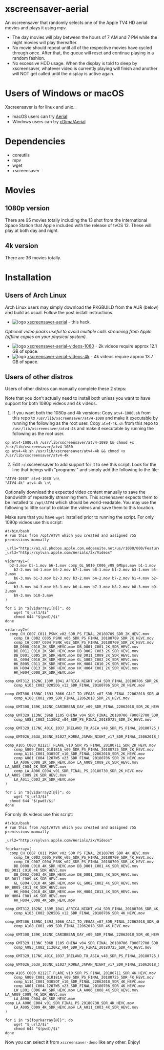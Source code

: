 # xscreensaver-aerial
An xscreensaver that randomly selects one of the Apple TV4 HD aerial movies and plays it using mpv.
* The day movies will play between the hours of 7 AM and 7 PM while the night movies will play thereafter.
* No movie should repeat until all of the respective movies have cycled through once. After that, the queue will reset and continue playing in a random fashion.
* No excessive HDD usage. When the display is told to sleep by xscreensaver, whatever video is currently playing will finish and another will NOT get called until the display is active again.

# Users of Windows or macOS
Xscreensaver is for linux and unix..
* macOS users can try [Aerial](https://github.com/JohnCoates/Aerial)
* Windows users can try [cDima/Aerial](https://github.com/cDima/Aerial)

# Dependencies
* coreutils
* mpv
* wget
* xscreensaver

# Movies
## 1080p version
There are 65 movies totally including the 13 shot from the International Space Station that Apple included with the release of tvOS 12. These will play at both day and night.

## 4k version
There are 36 movies totally.

# Installation
## Users of Arch Linux
Arch Linux users may simply download the PKGBUILD from the AUR (below) and build as usual. Follow the post install instructions.
* ![logo](http://www.monitorix.org/imgs/archlinux.png "arch logo") [xscreensaver-aerial](https://aur.archlinux.org/packages/xscreensaver-aerial) - this hack.

_Optional video packs useful to avoid multiple calls streaming from Apple (offline copies on your physical system)._
* ![logo](http://www.monitorix.org/imgs/archlinux.png "arch logo") [xscreensaver-aerial-videos-1080](https://aur.archlinux.org/packages/xscreensaver-aerial-videos-1080) - 2k videos require approx 12.1 GB of space.
* ![logo](http://www.monitorix.org/imgs/archlinux.png "arch logo") [xscreensaver-aerial-videos-4k](https://aur.archlinux.org/packages/xscreensaver-aerial-videos-4k) - 4k videos require approx 13.7 GB of space.

## Users of other distros
Users of other distros can manually complete these 2 steps:

Note that you don't actually need to install both unless you want to have support for both 1080p videos and 4k videos.
1) If you want both the 1080p and 4k versions:
 Copy `atv4-1080.sh` from this repo  to `/usr/lib/xscreensaver/atv4-1080` and make it executable by running the following as the root user.
 Copy `atv4-4k.sh` from this repo to `/usr/lib/xscreensaver/atv4-4k` and make it executable by running the following as the root user.

```
cp atv4-1080.sh /usr/lib/xscreensaver/atv4-1080 && chmod +x /usr/lib/xscreensaver/atv4-1080
cp atv4-4k.sh /usr/lib/xscreensaver/atv4-4k && chmod +x /usr/lib/xscreensaver/atv4-4k
```

2) Edit ~/.xscreensaver to add support for it to see this script. Look for the line that beings with "programs:" and simply add the following to the file:
```
"ATV4-1080" atv4-1080 \n\
"ATV4-4k" atv4-4k \n\
```

Optionally download the expected video content manually to save the bandwidth of repeatedly streaming them.
This screensaver expects them to be installed to `/opt/ATV4` which should be world-readable. You may use the following to little script to obtain the videos and save them to this location. 

Make sure that you have `wget` installed prior to running the script.
For only 1080p videos use this script:
```
#!/bin/bash
# run this from /opt/ATV4 which you created and assigned 755 premissions manually

_url1="http://a1.v2.phobos.apple.com.edgesuite.net/us/r1000/000/Features/atv/AutumnResources/videos"
_url3="http://sylvan.apple.com/Aerials/2x/Videos"

vidarray1=(
  b2-1.mov b5-1.mov b6-1.mov comp_GL_G010_C006_v08_6Mbps.mov b1-1.mov
	b2-2.mov b4-1.mov b6-2.mov b7-1.mov b8-1.mov b1-2.mov b3-1.mov b5-2.mov
	b6-3.mov b1-3.mov b2-3.mov b3-2.mov b4-2.mov b7-2.mov b1-4.mov b2-4.mov
	b3-3.mov b4-3.mov b5-3.mov b6-4.mov b7-3.mov b8-2.mov b8-3.mov b9-2.mov
	b9-3.mov b10-3.mov
)

for i in "${vidarray1[@]}"; do
	wget "$_url1/$i"
	chmod 644 "$(pwd)/$i"
done

vidarray2=(
  comp_CH_C007_C011_PSNK_v02_SDR_PS_FINAL_20180709_SDR_2K_HEVC.mov
	comp_CH_C002_C005_PSNK_v05_SDR_PS_FINAL_20180709_SDR_2K_HEVC.mov
	comp_CH_C007_C004_PSNK_v02_SDR_PS_FINAL_20180709_SDR_2K_HEVC.mov
	DB_D008_C010_2K_SDR_HEVC.mov DB_D001_C001_2K_SDR_HEVC.mov
	DB_D011_C010_2K_SDR_HEVC.mov DB_D002_C003_2K_SDR_HEVC.mov
	DB_D001_C005_2K_SDR_HEVC.mov DB_D011_C009_2K_SDR_HEVC.mov
	GL_G004_C010_2K_SDR_HEVC.mov GL_G002_C002_2K_SDR_HEVC.mov
	HK_B005_C011_2K_SDR_HEVC.mov HK_H004_C010_2K_SDR_HEVC.mov
	HK_H004_C013_2K_SDR_HEVC.mov HK_H004_C001_2K_SDR_HEVC.mov
	HK_H004_C008_2K_SDR_HEVC.mov
	comp_GMT312_162NC_139M_1041_AFRICA_NIGHT_v14_SDR_FINAL_20180706_SDR_2K_HEVC.mov
	comp_A103_C002_0205DG_v12_SDR_FINAL_20180706_SDR_2K_HEVC.mov
	comp_GMT306_139NC_139J_3066_CALI_TO_VEGAS_v07_SDR_FINAL_22062018_SDR_4K_HEVC.mov
	comp_A108_C001_v09_SDR_FINAL_22062018_SDR_2K_HEVC.mov
	comp_GMT308_139K_142NC_CARIBBEAN_DAY_v09_SDR_FINAL_22062018_SDR_2K_HEVC.mov
	comp_GMT329_113NC_396B_1105_CHINA_v04_SDR_FINAL_20180706_F900F2700_SDR_2K_HEVC.mov
	comp_A083_C002_1130KZ_v04_SDR_PS_FINAL_20180725_SDR_2K_HEVC.mov
	comp_GMT329_117NC_401C_1037_IRELAND_TO_ASIA_v48_SDR_PS_FINAL_20180725_F0F6300_SDR_2K_HEVC.mov
	comp_GMT026_363A_103NC_E1027_KOREA_JAPAN_NIGHT_v17_SDR_FINAL_25062018_SDR_2K_HEVC.mov
	comp_A105_C003_0212CT_FLARE_v10_SDR_PS_FINAL_20180711_SDR_2K_HEVC.mov
	comp_A009_C001_010181A_v09_SDR_PS_FINAL_20180725_SDR_2K_HEVC.mov
	comp_A114_C001_0305OT_v10_SDR_FINAL_22062018_SDR_2K_HEVC.mov
	comp_A001_C004_1207W5_v23_SDR_FINAL_20180706_SDR_2K_HEVC.mov
	LA_A006_C008_2K_SDR_HEVC.mov LA_A009_C009_2K_SDR_HEVC.mov LA_A008_C004_2K_SDR_HEVC.mov
	comp_LA_A006_C004_v01_SDR_FINAL_PS_20180730_SDR_2K_HEVC.mov LA_A005_C009_2K_SDR_HEVC.mov
	LA_A011_C003_2K_SDR_HEVC.mov
)

for i in "${vidarray2[@]}"; do
	wget "$_url3/$i"
  chmod 644 "$(pwd)/$i"
done

```

For only 4k videos use this script:
```
#!/bin/bash
# run this from /opt/ATV4 which you created and assigned 755 premissions manually

_url2="http://sylvan.apple.com/Aerials/2x/Videos"

fourkarray=(
  comp_CH_C007_C011_PSNK_v02_SDR_PS_FINAL_20180709_SDR_4K_HEVC.mov
	comp_CH_C002_C005_PSNK_v05_SDR_PS_FINAL_20180709_SDR_4K_HEVC.mov
	comp_CH_C007_C004_PSNK_v02_SDR_PS_FINAL_20180709_SDR_4K_HEVC.mov
	DB_D008_C010_4K_SDR_HEVC.mov DB_D001_C001_4K_SDR_HEVC.mov DB_D011_C010_4K_SDR_HEVC.mov
	DB_D002_C003_4K_SDR_HEVC.mov DB_D001_C005_4K_SDR_HEVC.mov DB_D011_C009_4K_SDR_HEVC.mov
	GL_G004_C010_4K_SDR_HEVC.mov GL_G002_C002_4K_SDR_HEVC.mov HK_B005_C011_4K_SDR_HEVC.mov
	HK_H004_C010_4K_SDR_HEVC.mov HK_H004_C013_4K_SDR_HEVC.mov HK_H004_C001_4K_SDR_HEVC.mov
	HK_H004_C008_4K_SDR_HEVC.mov
	comp_GMT312_162NC_139M_1041_AFRICA_NIGHT_v14_SDR_FINAL_20180706_SDR_4K_HEVC.mov
	comp_A103_C002_0205DG_v12_SDR_FINAL_20180706_SDR_4K_HEVC.mov
	comp_GMT306_139NC_139J_3066_CALI_TO_VEGAS_v07_SDR_FINAL_22062018_SDR_4K_HEVC.mov
	comp_A108_C001_v09_SDR_FINAL_22062018_SDR_4K_HEVC.mov
	comp_GMT308_139K_142NC_CARIBBEAN_DAY_v09_SDR_FINAL_22062018_SDR_4K_HEVC.mov
	comp_GMT329_113NC_396B_1105_CHINA_v04_SDR_FINAL_20180706_F900F2700_SDR_4K_HEVC.mov
	comp_A083_C002_1130KZ_v04_SDR_PS_FINAL_20180725_SDR_4K_HEVC.mov
	comp_GMT329_117NC_401C_1037_IRELAND_TO_ASIA_v48_SDR_PS_FINAL_20180725_F0F6300_SDR_4K_HEVC.mov
	comp_GMT026_363A_103NC_E1027_KOREA_JAPAN_NIGHT_v17_SDR_FINAL_25062018_SDR_4K_HEVC.mov
	comp_A105_C003_0212CT_FLARE_v10_SDR_PS_FINAL_20180711_SDR_4K_HEVC.mov
	comp_A009_C001_010181A_v09_SDR_PS_FINAL_20180725_SDR_4K_HEVC.mov
	comp_A114_C001_0305OT_v10_SDR_FINAL_22062018_SDR_4K_HEVC.mov
	comp_A001_C004_1207W5_v23_SDR_FINAL_20180706_SDR_4K_HEVC.mov
	LW_L001_C006_4K_SDR_HEVC.mov LA_A006_C008_4K_SDR_HEVC.mov LA_A009_C009_4K_SDR_HEVC.mov
	LA_A008_C004_4K_SDR_HEVC.mov comp_LA_A006_C004_v01_SDR_FINAL_PS_20180730_SDR_4K_HEVC.mov
	LA_A005_C009_4K_SDR_HEVC.mov LA_A011_C003_4K_SDR_HEVC.mov
)

for i in "${fourkarray[@]}"; do
	wget "$_url2/$i"
	chmod 644 "$(pwd)/$i"
done
```

Now you can select it from `xscreensaver-demo` like any other. Enjoy!
